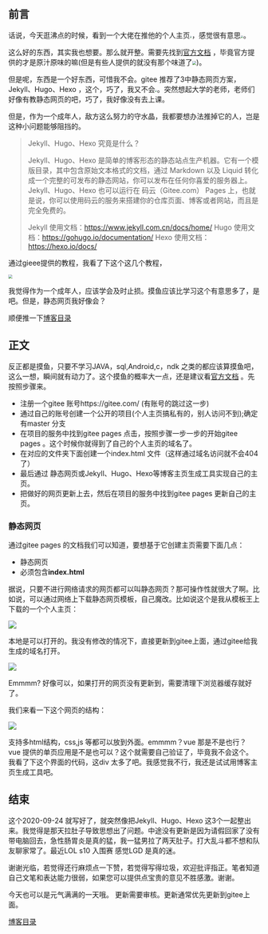 
## 前言

话说，今天逛沸点的时候，看到一个大佬在推他的个人主页<img src="https://gitee.com/lalalaxiaowifi/pictures/raw/master/image/20200923150601.png" style="zoom:25%;" />，感觉很有意思<img src="https://gitee.com/lalalaxiaowifi/pictures/raw/master/image/20200923150707.png" style="zoom:33%;" />。

这么好的东西，其实我也想要。那么就开整。需要先找到[官方文档](https://gitee.com/help/articles/4136#article-header0) ，毕竟官方提供的才是原汁原味的嘛(但是有些人提供的就没有那个味道了<img src="https://gitee.com/lalalaxiaowifi/pictures/raw/master/image/20200923151008.png" style="zoom:50%;" />)。 

但是呢，东西是一个好东西，可惜我不会。gitee 推荐了3中静态网页方案，Jekyll、Hugo、Hexo ，这个，巧了，我又不会<img src="https://gitee.com/lalalaxiaowifi/pictures/raw/master/image/20200921111932.png" style="zoom:25%;" />。突然想起大学的老师，老师们好像有教静态网页的吧，巧了，我好像没有去上课。

但是，作为一个成年人，敌方这么努力的守水晶，我都要想办法推掉它的人，岂是这种小问题能够阻挡的。

> Jekyll、Hugo、Hexo 究竟是什么？
>
> Jekyll、Hugo、Hexo 是简单的博客形态的静态站点生产机器。它有一个模版目录，其中包含原始文本格式的文档，通过 Markdown 以及 Liquid 转化成一个完整的可发布的静态网站，你可以发布在任何你喜爱的服务器上。Jekyll、Hugo、Hexo 也可以运行在 码云（Gitee.com） Pages 上，也就是说，你可以使用码云的服务来搭建你的仓库页面、博客或者网站，而且是完全免费的。
>
> Jekyll 使用文档：https://www.jekyll.com.cn/docs/home/
> Hugo 使用文档：https://gohugo.io/documentation/
> Hexo 使用文档：https://hexo.io/docs/

通过gieee提供的教程，我看了下这个这几个教程，

<img src="https://gitee.com/lalalaxiaowifi/pictures/raw/master/image/064F9061-FFED-438A-8749-54415D223028%E7%9A%84%E5%89%AF%E6%9C%AC2.png" style="zoom:50%;" />

我觉得作为一个成年人，应该学会及时止损。摸鱼应该比学习这个有意思多了，是吧。但是，静态网页我好像会？

顺便推一下[博客目录](https://gitee.com/lalalaxiaowifi/pictures) 

## 正文

反正都是摸鱼，只要不学习JAVA，sql,Android,c，ndk 之类的都应该算摸鱼吧，这么一想，瞬间就有动力了。这个摸鱼的概率大一点，还是建议看[官方文档](https://gitee.com/help/articles/4136#article-header0) 。先按照步骤来。

- 注册一个gitee 账号https://gitee.com/ (有账号的跳过这一步)
- 通过自己的账号创建一个公开的项目(个人主页搞私有的，别人访问不到);确定有master 分支
- 在项目的服务中找到gitee pages 点击，按照步骤一步一步的开始gitee pages 。这个时候你就得到了自己的个人主页的域名了。
- 在对应的文件夹下面创建一个index.html 文件（这样通过域名访问就不会404了） 
- 最后通过 静态网页或Jekyll、Hugo、Hexo等博客主页生成工具实现自己的主页。
- 把做好的网页更新上去，然后在项目的服务中找到gitee pages 更新自己的主页。

### 静态网页

通过gitee pages 的文档我们可以知道，要想基于它创建主页需要下面几点：

- 静态网页
- 必须包含**index.html**

据说，只要不进行网络请求的网页都可以叫静态网页？那可操作性就很大了啊。比如说，可以通过网络上下载静态网页模板，自己魔改。比如说这个是我从模板王上下载的一个个人主页：

![](https://gitee.com/lalalaxiaowifi/pictures/raw/master/image/20200923160628.png) 

本地是可以打开的。我没有修改的情况下，直接更新到gitee上面，通过gitee给我生成的域名打开。

![](https://gitee.com/lalalaxiaowifi/pictures/raw/master/image/20200923161425.png)

Emmmm?  好像可以，如果打开的网页没有更新到，需要清理下浏览器缓存就好了。

我们来看一下这个网页的结构：

![](https://gitee.com/lalalaxiaowifi/pictures/raw/master/image/20200923161634.png)

支持多html结构，css,js 等都可以放到外面。emmmm？vue  那是不是也行？ vue 提供的单页应用是不是也可以？这个就需要自己验证了，毕竟我不会这个。我看了下这个界面的代码，这div 太多了吧。我感觉我不行，我还是试试用博客主页生成工具吧。

## 结束

这个2020-09-24 就写好了，就突然像把Jekyll、Hugo、Hexo 这3个一起整出来。我觉得是那天拉肚子导致思想出了问题。中途没有更新是因为请假回家了没有带电脑回去，急性肠胃炎是真的猛，我一猛男拉了两天肚子。打大乱斗都不想和队友聊家常了。最近LOL s10 入围赛 感觉LGD 是真的迷。

谢谢光临，若觉得还行麻烦点一下赞，若觉得写得垃圾，欢迎批评指正。笔者知道自己文笔和表达能力很弱，如果您可以提供点宝贵的意见不胜感激。谢谢。

今天也可以是元气满满的一天哦。
更新需要审核。更新通常优先更新到gitee上面。

[博客目录](https://gitee.com/lalalaxiaowifi/pictures) 
